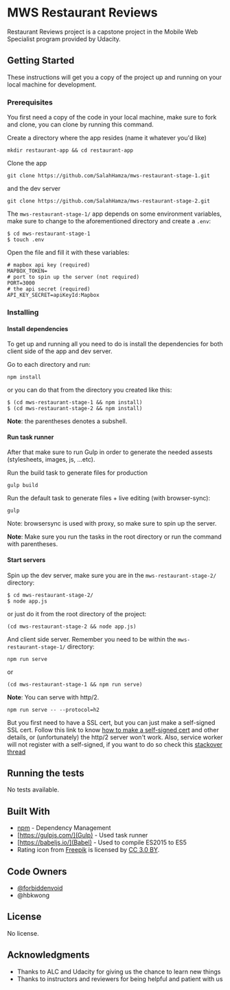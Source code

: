 # MWS Restaurant Reviews

Restaurant Reviews project is a capstone project in the Mobile Web Specialist program provided by Udacity.

## Getting Started

These instructions will get you a copy of the project up and running on your local machine for development.

### Prerequisites

You first need a copy of the code in your local machine, make sure to fork and clone, you can clone by running this command.

Create a directory where the app resides (name it whatever you'd like)
```
mkdir restaurant-app && cd restaurant-app
```

Clone the app
```
git clone https://github.com/SalahHamza/mws-restaurant-stage-1.git
```

and the dev server
```
git clone https://github.com/SalahHamza/mws-restaurant-stage-2.git
```

The `mws-restaurant-stage-1/` app depends on some environment variables, make sure to change to the aforementioned directory and create a `.env`:
```
$ cd mws-restaurant-stage-1
$ touch .env
```
Open the file and fill it with these variables:
```
# mapbox api key (required)
MAPBOX_TOKEN=
# port to spin up the server (not required)
PORT=3000
# the api secret (required)
API_KEY_SECRET=apiKeyId:Mapbox
```

### Installing

#### Install dependencies

To get up and running all you need to do is install the dependencies for both client side of the app and dev server.

Go to each directory and run:
```
npm install
```

or you can do that from the directory you created like this:
```
$ (cd mws-restaurant-stage-1 && npm install)
$ (cd mws-restaurant-stage-2 && npm install)
```
**Note**: the parentheses denotes a subshell.

#### Run task runner

After that make sure to run Gulp in order to generate the needed assests (stylesheets, images, js, ...etc).

Run the build task to generate files for production

```
gulp build
```

Run the default task to generate files + live editing (with browser-sync):

```
gulp
```

Note: browsersync is used with proxy, so make sure to spin up the server.

**Note**: Make sure you run the tasks in the root directory or run the command with parentheses.

#### Start servers

Spin up the dev server, make sure you are in the `mws-restaurant-stage-2/` directory:

```
$ cd mws-restaurant-stage-2/
$ node app.js
```
or just do it from the root directory of the project:
```
(cd mws-restaurant-stage-2 && node app.js)
```

And client side server. Remember you need to be within the `mws-restaurant-stage-1/` directory:
```
npm run serve
```
or
```
(cd mws-restaurant-stage-1 && npm run serve)
```

**Note**:
You can serve with http/2.
```
npm run serve -- --protocol=h2
```
But you first need to have a SSL cert, but you can just make a self-signed SSL cert. Follow this link to know [how to make a self-signed cert](https://webapplog.com/http2-node/) and other details, or (unfortunately) the http/2 server won't work.
Also, service worker will not register with a self-signed, if you want to do so check this [stackover thread](https://stackoverflow.com/questions/38728176/can-you-use-a-service-worker-with-a-self-signed-certificate)

## Running the tests

No tests available.

## Built With

* [npm](https://npmjs.com) - Dependency Management
* [https://gulpjs.com/](Gulp) - Used task runner
* [https://babeljs.io/](Babel) - Used to compile ES2015 to ES5
* Rating icon from [Freepik](http://www.freepik.com) is licensed by [CC 3.0 BY](http://creativecommons.org/licenses/by/3.0/).

## Code Owners

* [@forbiddenvoid](https://github.com/udacity/mws-restaurant-stage-1/commits?author=forbiddenvoid)
* @hbkwong

## License

No license.

## Acknowledgments

* Thanks to ALC and Udacity for giving us the chance to learn new things
* Thanks to instructors and reviewers for being helpful and patient with us
